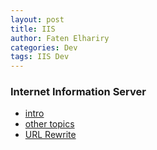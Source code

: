 ```yaml
---
layout: post
title: IIS
author: Faten Elhariry
categories: Dev
tags: IIS Dev
---
```



### Internet Information Server 
- [intro](./intro.md)
- [other topics](./defaultDocument.md)
- [URL Rewrite](./URL_rewrite.md)
